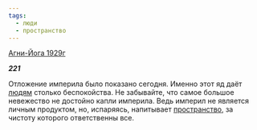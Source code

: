 ```yaml
---
tags:
  - люди
  - пространство
---
```

[Агни-Йога 1929г](https://127.0.0.1:4002/agni/1929)

___221___

Отложение империла было показано сегодня. Именно этот яд даёт [людям](../../../tags/#люди) столько беспокойства. Не забывайте, что самое большое невежество не достойно капли империла. Ведь империл не является личным продуктом, но, испаряясь, напитывает [пространство](../../../tags/#пространство), за чистоту которого ответственны все.